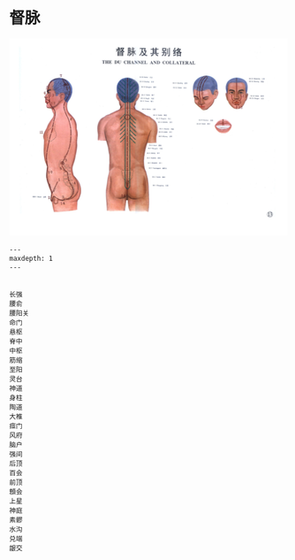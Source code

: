 # 督脉

![](assets/img/2022-01-12-18-04-59.png)

```{toctree}
---
maxdepth: 1
---


长强
腰俞
腰阳关
命门
悬枢
脊中
中枢
筋缩
至阳
灵台
神道
身柱
陶道
大椎
痖门
风府
脑户
强间
后顶
百会
前顶
顖会
上星
神庭
素髎
水沟
兑端
龈交
```
